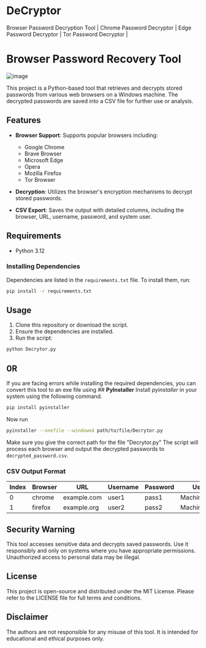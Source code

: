 # DeCryptor
Browser Password Decryption Tool | Chrome Password Decryptor | Edge Password Decryptor | Tor Password Decryptor | 
# Browser Password Recovery Tool
![image](https://github.com/user-attachments/assets/0f65a92f-1bd9-4aec-9077-43946c3a6274)

This project is a Python-based tool that retrieves and decrypts stored passwords from various web browsers on a Windows machine. The decrypted passwords are saved into a CSV file for further use or analysis.

## Features

- **Browser Support**: Supports popular browsers including:
  - Google Chrome
  - Brave Browser
  - Microsoft Edge
  - Opera
  - Mozilla Firefox
  - Tor Browser

- **Decryption**: Utilizes the browser's encryption mechanisms to decrypt stored passwords.
- **CSV Export**: Saves the output with detailed columns, including the browser, URL, username, password, and system user.

## Requirements

- Python 3.12

### Installing Dependencies

Dependencies are listed in the `requirements.txt` file. To install them, run:
```bash
pip install -r requirements.txt
```

## Usage

1. Clone this repository or download the script.
2. Ensure the dependencies are installed.
3. Run the script:
```bash
python Decrytor.py
```
## 0R
If you are facing errors while installing the required dependencies, you can convert this tool to an exe file using ## **PyInstaller**
Install _pyinstaller_ in your system using the following command.
```bash
pip install pyinstaller
```
Now run
```bash
pyinstaller --onefile --windowed path/to/file/Decrytor.py
```
Make sure you give the correct path for the file "Decrytor.py"
The script will process each browser and output the decrypted passwords to `decrypted_password.csv`.

### CSV Output Format
| Index | Browser | URL         | Username | Password | User |
|-------|---------|------------ |----------|----------|------|
| 0     | chrome  | example.com | user1    | pass1    | MachineUser |
| 1     | firefox | example.org | user2    | pass2    | MachineUser |

## Security Warning
This tool accesses sensitive data and decrypts saved passwords. Use it responsibly and only on systems where you have appropriate permissions. Unauthorized access to personal data may be illegal.

## License
This project is open-source and distributed under the MIT License. Please refer to the LICENSE file for full terms and conditions.

## Disclaimer
The authors are not responsible for any misuse of this tool. It is intended for educational and ethical purposes only.

